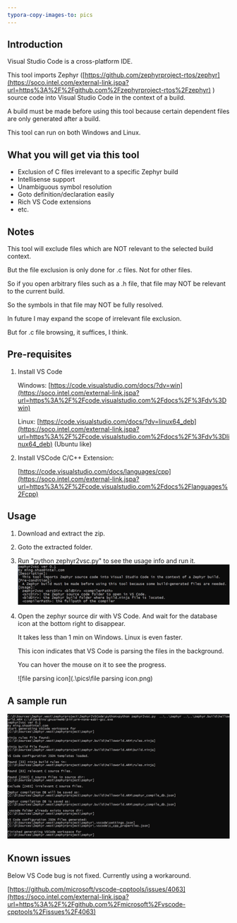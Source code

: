 ```yaml
---
typora-copy-images-to: pics
---
```


## Introduction

Visual Studio Code is a cross-platform IDE.

This tool imports Zephyr ([https://github.com/zephyrproject-rtos/zephyr](https://soco.intel.com/external-link.jspa?url=https%3A%2F%2Fgithub.com%2Fzephyrproject-rtos%2Fzephyr) ) source code into Visual Studio Code in the context of a build.

A build must be made before using this tool because certain dependent files are only generated after a build.

This tool can run on both Windows and Linux. 

## What you will get via this tool

- Exclusion of C files irrelevant to a specific Zephyr build
- Intellisense support
- Unambiguous symbol resolution
- Goto definition/declaration easily
- Rich VS Code extensions
- etc.

## Notes

This tool will exclude files which are NOT relevant to the selected build context.

But the file exclusion is only done for .c files. Not for other files.

So if you open arbitrary files such as a .h file, that file may NOT be relevant to the current build.

So the symbols in that file may NOT be fully resolved.

In future I may expand the scope of irrelevant file exclusion.

But for .c file browsing, it suffices, I think. 

## Pre-requisites

1. Install VS Code

   Windows: [https://code.visualstudio.com/docs/?dv=win](https://soco.intel.com/external-link.jspa?url=https%3A%2F%2Fcode.visualstudio.com%2Fdocs%2F%3Fdv%3Dwin)

   Linux:  [https://code.visualstudio.com/docs/?dv=linux64_deb](https://soco.intel.com/external-link.jspa?url=https%3A%2F%2Fcode.visualstudio.com%2Fdocs%2F%3Fdv%3Dlinux64_deb)  (Ubuntu like)

2. Install VSCode C/C++ Extension:

   [https://code.visualstudio.com/docs/languages/cpp](https://soco.intel.com/external-link.jspa?url=https%3A%2F%2Fcode.visualstudio.com%2Fdocs%2Flanguages%2Fcpp) 

## Usage

1. Download and extract the zip.
2. Goto the extracted folder.
3. Run "python zephyr2vsc.py" to see the usage info and run it. ![zephyr2vs.usage](.\pics\zephyr2vs.usage.png)

4. Open the zephyr source dir with VS Code. And wait for the database icon at the bottom right to disappear. 

   It takes less than 1 min on Windows. Linux is even faster. 

   This icon indicates that VS Code is parsing the files in the background.

   You can hover the mouse on it to see the progress. 

    ![file parsing icon](.\pics\file parsing icon.png)

## A sample run

![zephyr2vs.run](.\pics\zephyr2vs.run.png)

## Known issues

Below VS Code bug is not fixed. Currently using a workaround.

[https://github.com/microsoft/vscode-cpptools/issues/4063](https://soco.intel.com/external-link.jspa?url=https%3A%2F%2Fgithub.com%2Fmicrosoft%2Fvscode-cpptools%2Fissues%2F4063)

 